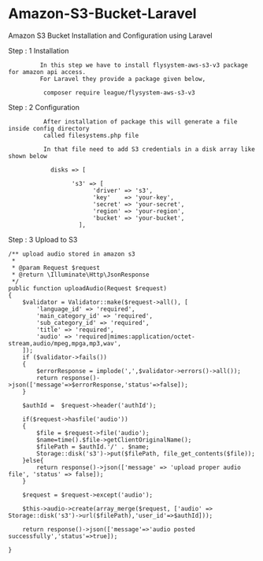 # Amazon-S3-Bucket-Laravel

  Amazon S3 Bucket Installation and Configuration using Laravel

  Step : 1 Installation

             In this step we have to install flysystem-aws-s3-v3 package for amazon api access.
             For Laravel they provide a package given below,
                
              composer require league/flysystem-aws-s3-v3

  Step : 2 Configuration

              After installation of package this will generate a file inside config directory
              called filesystems.php file

              In that file need to add S3 credentials in a disk array like shown below

                disks => [
     
                      's3' => [
                            'driver' => 's3',
                            'key'    => 'your-key',
                            'secret' => 'your-secret',
                            'region' => 'your-region',
                            'bucket' => 'your-bucket',
                        ],

  Step  : 3 Upload to S3

    /** upload audio stored in amazon s3
     *
     * @param Request $request
     * @return \Illuminate\Http\JsonResponse
     */
    public function uploadAudio(Request $request)
    {
        $validator = Validator::make($request->all(), [
            'language_id' => 'required',
            'main_category_id' => 'required',
            'sub_category_id' => 'required',
            'title' => 'required',
            'audio' => 'required|mimes:application/octet-stream,audio/mpeg,mpga,mp3,wav',
        ]);
        if ($validator->fails())
        {
            $errorResponse = implode(',',$validator->errors()->all());
            return response()->json(['message'=>$errorResponse,'status'=>false]);
        }

        $authId =  $request->header('authId');

        if($request->hasfile('audio'))
        {
            $file = $request->file('audio');
            $name=time().$file->getClientOriginalName();
            $filePath = $authId.'/' . $name;
            Storage::disk('s3')->put($filePath, file_get_contents($file));
        }else{
            return response()->json(['message' => 'upload proper audio file', 'status' => false]);
        }

        $request = $request->except('audio');

        $this->audio->create(array_merge($request, ['audio' => Storage::disk('s3')->url($filePath),'user_id'=>$authId]));

        return response()->json(['message'=>'audio posted successfully','status'=>true]);

    }
